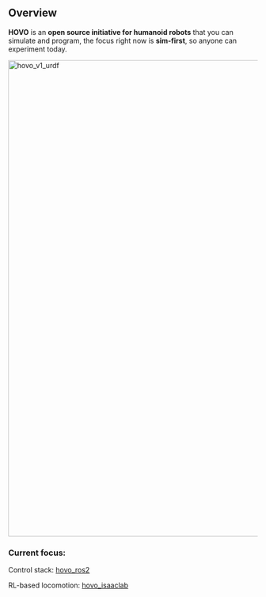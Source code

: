 ## Overview

**HOVO** is an **open source initiative for humanoid robots** that you can simulate and program, the focus right now is **sim-first**, so anyone can experiment today.

<img width="1845" height="961" alt="hovo_v1_urdf" src="https://github.com/user-attachments/assets/97e37a8f-9362-486d-a928-348eaf1a1b1b" />


### Current focus:

Control stack: [hovo_ros2](https://github.com/hovo-robotics/hovo_ros2)

RL-based locomotion: [hovo_isaaclab](https://github.com/hovo-robotics/hovo_isaaclab)

